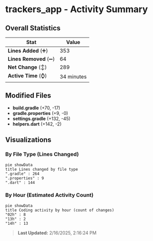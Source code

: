 # trackers_app - Activity Summary 

## Overall Statistics

| Stat                   | Value                                                             |
| ---------------------- | ----------------------------------------------------------------- |
| **Lines Added** (➕)   | 353                                          |
| **Lines Removed** (➖) | 64                                        |
| **Net Change** (↕)    | 289                |
| **Active Time** (⌚)   | 34 minutes |


## Modified Files
- **build.gradle** (+70, -17)
- **gradle.properties** (+9, -0)
- **settings.gradle** (+132, -45)
- **helpers.dart** (+142, -2)

## Visualizations

### By File Type (Lines Changed)

```mermaid
pie showData
title Lines changed by file type
".gradle" : 264
".properties" : 9
".dart" : 144
```

### By Hour (Estimated Activity Count)

```mermaid
pie showData
title Coding activity by hour (count of changes)
"02h" : 8
"13h" : 2
"14h" : 13
```


> **Last Updated:** 2/16/2025, 2:16:24 PM
